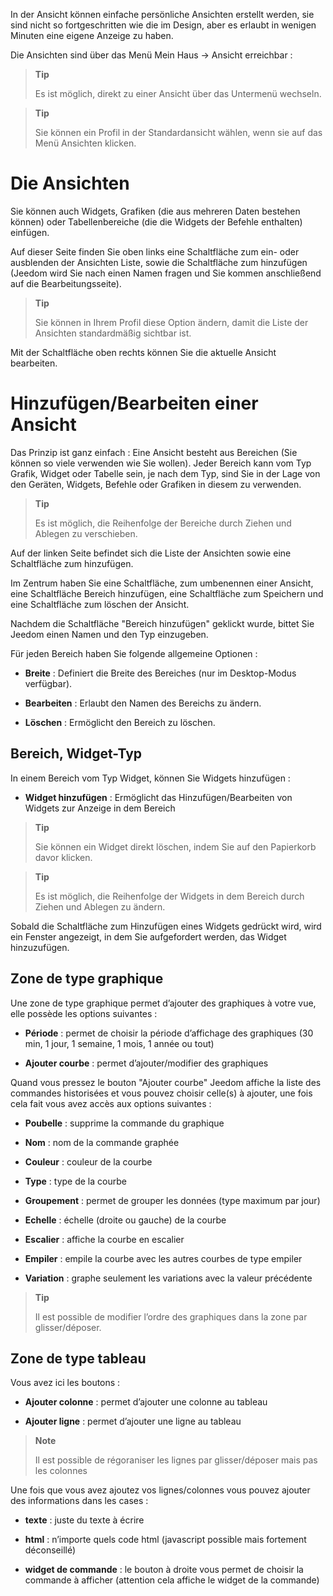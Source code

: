 In der Ansicht können einfache persönliche Ansichten erstellt werden, sie sind nicht so fortgeschritten wie die im Design, aber es erlaubt in wenigen Minuten eine eigene Anzeige zu haben.

Die Ansichten sind über das Menü  Mein Haus → Ansicht erreichbar :

> **Tip**
>
> Es ist möglich, direkt zu einer Ansicht über das Untermenü wechseln.

> **Tip**
>
> Sie können ein Profil in der Standardansicht wählen, wenn sie auf das
> Menü Ansichten klicken. 

Die Ansichten 
========

Sie können auch Widgets, Grafiken (die aus mehreren Daten bestehen
können) oder Tabellenbereiche (die die Widgets der Befehle 
enthalten) einfügen.

Auf dieser Seite finden Sie oben links eine Schaltfläche zum ein- oder
ausblenden der Ansichten Liste, sowie die Schaltfläche zum hinzufügen
(Jeedom wird Sie nach einen Namen fragen und Sie kommen anschließend auf die Bearbeitungsseite).

> **Tip**
>
> Sie können in Ihrem Profil diese Option ändern, damit die Liste der
> Ansichten standardmäßig sichtbar ist.

Mit der Schaltfläche oben rechts können Sie die aktuelle Ansicht bearbeiten.

Hinzufügen/Bearbeiten einer Ansicht
=======================

Das Prinzip ist ganz einfach : Eine Ansicht besteht aus Bereichen (Sie
können so viele verwenden wie Sie wollen). Jeder Bereich kann vom Typ
Grafik, Widget oder Tabelle sein, je nach dem Typ, sind Sie in der Lage von
den Geräten, Widgets, Befehle oder Grafiken in diesem zu verwenden.

> **Tip**
>
> Es ist möglich, die Reihenfolge der Bereiche durch Ziehen und Ablegen zu verschieben.

Auf der linken Seite befindet sich die Liste der Ansichten sowie eine
Schaltfläche zum hinzufügen.

Im Zentrum haben Sie eine Schaltfläche, zum umbenennen einer Ansicht,
eine Schaltfläche Bereich hinzufügen, eine Schaltfläche zum Speichern und
eine Schaltfläche zum löschen der Ansicht. 

Nachdem die Schaltfläche "Bereich hinzufügen" geklickt wurde, bittet Sie
Jeedom einen Namen und den Typ einzugeben.

Für jeden Bereich haben Sie folgende allgemeine Optionen :

-   **Breite** : Definiert die Breite des Bereiches (nur im
    Desktop-Modus verfügbar).

-   **Bearbeiten** : Erlaubt den Namen des Bereichs zu ändern.

-   **Löschen** : Ermöglicht den Bereich zu löschen.

Bereich, Widget-Typ
-------------------

In einem Bereich vom Typ Widget, können Sie Widgets hinzufügen :

-   **Widget hinzufügen** : Ermöglicht das Hinzufügen/Bearbeiten von Widgets 
    zur Anzeige in dem Bereich

> **Tip**
>
> Sie können ein Widget direkt löschen, indem Sie auf den Papierkorb davor
> klicken.

> **Tip**
>
> Es ist möglich, die Reihenfolge der Widgets in dem Bereich durch Ziehen
> und Ablegen zu ändern.

Sobald die Schaltfläche zum Hinzufügen eines Widgets gedrückt wird, wird
ein Fenster angezeigt, in dem Sie aufgefordert werden, das Widget hinzuzufügen.

Zone de type graphique 
----------------------

Une zone de type graphique permet d’ajouter des graphiques à votre vue,
elle possède les options suivantes :

-   **Période** : permet de choisir la période d’affichage des
    graphiques (30 min, 1 jour, 1 semaine, 1 mois, 1 année ou tout)

-   **Ajouter courbe** : permet d’ajouter/modifier des graphiques

Quand vous pressez le bouton "Ajouter courbe" Jeedom affiche la liste
des commandes historisées et vous pouvez choisir celle(s) à ajouter, une
fois cela fait vous avez accès aux options suivantes :

-   **Poubelle** : supprime la commande du graphique

-   **Nom** : nom de la commande graphée

-   **Couleur** : couleur de la courbe

-   **Type** : type de la courbe

-   **Groupement** : permet de grouper les données (type maximum
    par jour)

-   **Echelle** : échelle (droite ou gauche) de la courbe

-   **Escalier** : affiche la courbe en escalier

-   **Empiler** : empile la courbe avec les autres courbes de type
    empiler

-   **Variation** : graphe seulement les variations avec la valeur
    précédente

> **Tip**
>
> Il est possible de modifier l’ordre des graphiques dans la zone par
> glisser/déposer.

Zone de type tableau 
--------------------

Vous avez ici les boutons :

-   **Ajouter colonne** : permet d’ajouter une colonne au tableau

-   **Ajouter ligne** : permet d’ajouter une ligne au tableau

> **Note**
>
> Il est possible de régoraniser les lignes par glisser/déposer mais pas
> les colonnes

Une fois que vous avez ajoutez vos lignes/colonnes vous pouvez ajouter
des informations dans les cases :

-   **texte** : juste du texte à écrire

-   **html** : n’importe quels code html (javascript possible mais
    fortement déconseillé)

-   **widget de commande** : le bouton à droite vous permet de choisir
    la commande à afficher (attention cela affiche le widget de
    la commande)


